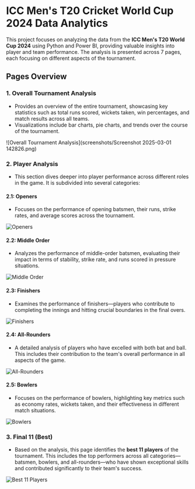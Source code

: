 # ICC Men's T20 Cricket World Cup 2024 Data Analytics

This project focuses on analyzing the data from the **ICC Men's T20 World Cup 2024** using Python and Power BI, providing valuable insights into player and team performance. The analysis is presented across 7 pages, each focusing on different aspects of the tournament.

## Pages Overview

### 1. **Overall Tournament Analysis**
   - Provides an overview of the entire tournament, showcasing key statistics such as total runs scored, wickets taken, win percentages, and match results across all teams.
   - Visualizations include bar charts, pie charts, and trends over the course of the tournament.

   ![Overall Tournament Analysis](screenshots/Screenshot 2025-03-01 142826.png)

### 2. **Player Analysis**
   - This section dives deeper into player performance across different roles in the game. It is subdivided into several categories:
   
   #### 2.1: **Openers**
   - Focuses on the performance of opening batsmen, their runs, strike rates, and average scores across the tournament.
   
   ![Openers](assets/screenshots/openers_analysis.png)
   
   #### 2.2: **Middle Order**
   - Analyzes the performance of middle-order batsmen, evaluating their impact in terms of stability, strike rate, and runs scored in pressure situations.
   
   ![Middle Order](assets/screenshots/middle_order_analysis.png)
   
   #### 2.3: **Finishers**
   - Examines the performance of finishers—players who contribute to completing the innings and hitting crucial boundaries in the final overs.
   
   ![Finishers](assets/screenshots/finishers_analysis.png)
   
   #### 2.4: **All-Rounders**
   - A detailed analysis of players who have excelled with both bat and ball. This includes their contribution to the team's overall performance in all aspects of the game.
   
   ![All-Rounders](assets/screenshots/all_rounders_analysis.png)
   
   #### 2.5: **Bowlers**
   - Focuses on the performance of bowlers, highlighting key metrics such as economy rates, wickets taken, and their effectiveness in different match situations.

   ![Bowlers](assets/screenshots/bowlers_analysis.png)

### 3. **Final 11 (Best)**  
   - Based on the analysis, this page identifies the **best 11 players** of the tournament. This includes the top performers across all categories—batsmen, bowlers, and all-rounders—who have shown exceptional skills and contributed significantly to their team's success.

   ![Best 11 Players](assets/screenshots/final_11_best_players.png)


